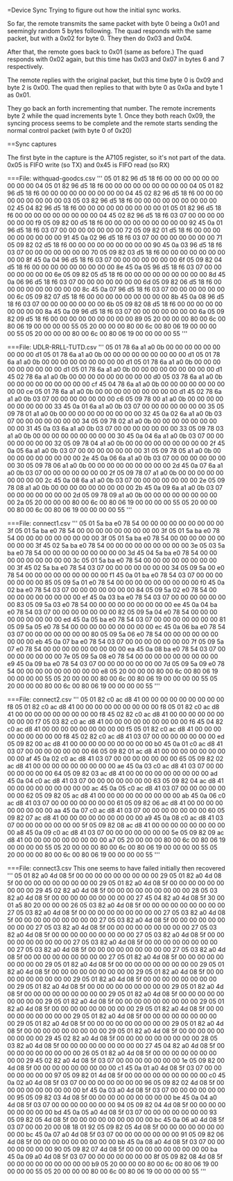 =Device Sync
Trying to figure out how the initial sync works.

So far, the remote transmits the same packet with byte 0 being a 0x01 and seemingly random 5 bytes following.
The quad responds with the same packet, but with a 0x02 for byte 0. They then do 0x03 and 0x04.

After that, the remote goes back to 0x01 (same as before.) The quad responds with 0x02 again, but this time has 0x03 and 0x07 in bytes 6 and 7 respectively. 

The remote replies with the original packet, but this time byte 0 is 0x09 and byte 2 is 0x00. The quad then replies to that with byte 0 as 0x0a and byte 1 as 0x01.

They go back an forth incrementing that number. The remote increments byte 2 while the quad increments byte 1. Once they both reach 0x09, the syncing process seems to be complete and the remote starts sending the normal control packet (with byte 0 of 0x20)

==Sync captures

The first byte in the capture is the A7105 register, so it's not part of the data. 0x05 is FIFO write (so TX) and 0x45 is FIFO read (so RX)

===File: withquad-goodcs.csv
'''
05 01 82 96 d5 18 f6 00 00 00 00 00 00 00 00 00 04 
05 01 82 96 d5 18 f6 00 00 00 00 00 00 00 00 00 04 
05 01 82 96 d5 18 f6 00 00 00 00 00 00 00 00 00 04 
45 02 82 96 d5 18 f6 00 00 00 00 00 00 00 00 00 03 
05 03 82 96 d5 18 f6 00 00 00 00 00 00 00 00 00 02 
45 04 82 96 d5 18 f6 00 00 00 00 00 00 00 00 00 01 
05 01 82 96 d5 18 f6 00 00 00 00 00 00 00 00 00 04 
45 02 82 96 d5 18 f6 03 07 00 00 00 00 00 00 00 f9 
05 09 82 00 d5 18 f6 00 00 00 00 00 00 00 00 00 92 
45 0a 01 96 d5 18 f6 03 07 00 00 00 00 00 00 00 72 
05 09 82 01 d5 18 f6 00 00 00 00 00 00 00 00 00 91 
45 0a 02 96 d5 18 f6 03 07 00 00 00 00 00 00 00 71 
05 09 82 02 d5 18 f6 00 00 00 00 00 00 00 00 00 90 
45 0a 03 96 d5 18 f6 03 07 00 00 00 00 00 00 00 70 
05 09 82 03 d5 18 f6 00 00 00 00 00 00 00 00 00 8f 
45 0a 04 96 d5 18 f6 03 07 00 00 00 00 00 00 00 6f 
05 09 82 04 d5 18 f6 00 00 00 00 00 00 00 00 00 8e 
45 0a 05 96 d5 18 f6 03 07 00 00 00 00 00 00 00 6e 
05 09 82 05 d5 18 f6 00 00 00 00 00 00 00 00 00 8d 
45 0a 06 96 d5 18 f6 03 07 00 00 00 00 00 00 00 6d 
05 09 82 06 d5 18 f6 00 00 00 00 00 00 00 00 00 8c 
45 0a 07 96 d5 18 f6 03 07 00 00 00 00 00 00 00 6c 
05 09 82 07 d5 18 f6 00 00 00 00 00 00 00 00 00 8b 
45 0a 08 96 d5 18 f6 03 07 00 00 00 00 00 00 00 6b 
05 09 82 08 d5 18 f6 00 00 00 00 00 00 00 00 00 8a 
45 0a 09 96 d5 18 f6 03 07 00 00 00 00 00 00 00 6a 
05 09 82 09 d5 18 f6 00 00 00 00 00 00 00 00 00 89 
05 20 00 00 00 80 00 6c 00 80 06 19 00 00 00 00 55 
05 20 00 00 00 80 00 6c 00 80 06 19 00 00 00 00 55 
05 20 00 00 00 80 00 6c 00 80 06 19 00 00 00 00 55 
'''

===File: UDLR-RRLL-TUTD.csv
'''
05 01 78 6a a1 a0 0b 00 00 00 00 00 00 00 00 00 d1 
05 01 78 6a a1 a0 0b 00 00 00 00 00 00 00 00 00 d1 
05 01 78 6a a1 a0 0b 00 00 00 00 00 00 00 00 00 d1 
05 01 78 6a a1 a0 0b 00 00 00 00 00 00 00 00 00 d1 
05 01 78 6a a1 a0 0b 00 00 00 00 00 00 00 00 00 d1 
45 02 78 6a a1 a0 0b 00 00 00 00 00 00 00 00 00 d0 
05 03 78 6a a1 a0 0b 00 00 00 00 00 00 00 00 00 cf 
45 04 78 6a a1 a0 0b 00 00 00 00 00 00 00 00 00 ce 
05 01 78 6a a1 a0 0b 00 00 00 00 00 00 00 00 00 d1 
45 02 78 6a a1 a0 0b 03 07 00 00 00 00 00 00 00 c6 
05 09 78 00 a1 a0 0b 00 00 00 00 00 00 00 00 00 33 
45 0a 01 6a a1 a0 0b 03 07 00 00 00 00 00 00 00 35 
05 09 78 01 a1 a0 0b 00 00 00 00 00 00 00 00 00 32 
45 0a 02 6a a1 a0 0b 03 07 00 00 00 00 00 00 00 34 
05 09 78 02 a1 a0 0b 00 00 00 00 00 00 00 00 00 31 
45 0a 03 6a a1 a0 0b 03 07 00 00 00 00 00 00 00 33 
05 09 78 03 a1 a0 0b 00 00 00 00 00 00 00 00 00 30 
45 0a 04 6a a1 a0 0b 03 07 00 00 00 00 00 00 00 32 
05 09 78 04 a1 a0 0b 00 00 00 00 00 00 00 00 00 2f 
45 0a 05 6a a1 a0 0b 03 07 00 00 00 00 00 00 00 31 
05 09 78 05 a1 a0 0b 00 00 00 00 00 00 00 00 00 2e 
45 0a 06 6a a1 a0 0b 03 07 00 00 00 00 00 00 00 30 
05 09 78 06 a1 a0 0b 00 00 00 00 00 00 00 00 00 2d 
45 0a 07 6a a1 a0 0b 03 07 00 00 00 00 00 00 00 2f 
05 09 78 07 a1 a0 0b 00 00 00 00 00 00 00 00 00 2c 
45 0a 08 6a a1 a0 0b 03 07 00 00 00 00 00 00 00 2e 
05 09 78 08 a1 a0 0b 00 00 00 00 00 00 00 00 00 2b 
45 0a 09 6a a1 a0 0b 03 07 00 00 00 00 00 00 00 2d 
05 09 78 09 a1 a0 0b 00 00 00 00 00 00 00 00 00 2a 
05 20 00 00 00 80 00 6c 00 80 06 19 00 00 00 00 55 
05 20 00 00 00 80 00 6c 00 80 06 19 00 00 00 00 55 
'''

===File: connect1.csv
'''
05 01 5a ba e0 78 54 00 00 00 00 00 00 00 00 00 3f 
05 01 5a ba e0 78 54 00 00 00 00 00 00 00 00 00 3f 
05 01 5a ba e0 78 54 00 00 00 00 00 00 00 00 00 3f 
05 01 5a ba e0 78 54 00 00 00 00 00 00 00 00 00 3f 
45 02 5a ba e0 78 54 00 00 00 00 00 00 00 00 00 3e 
05 03 5a ba e0 78 54 00 00 00 00 00 00 00 00 00 3d 
45 04 5a ba e0 78 54 00 00 00 00 00 00 00 00 00 3c 
05 01 5a ba e0 78 54 00 00 00 00 00 00 00 00 00 3f 
45 02 5a ba e0 78 54 03 07 00 00 00 00 00 00 00 34 
05 09 5a 00 e0 78 54 00 00 00 00 00 00 00 00 00 f1 
45 0a 01 ba e0 78 54 03 07 00 00 00 00 00 00 00 85 
05 09 5a 01 e0 78 54 00 00 00 00 00 00 00 00 00 f0 
45 0a 02 ba e0 78 54 03 07 00 00 00 00 00 00 00 84 
05 09 5a 02 e0 78 54 00 00 00 00 00 00 00 00 00 ef 
45 0a 03 ba e0 78 54 03 07 00 00 00 00 00 00 00 83 
05 09 5a 03 e0 78 54 00 00 00 00 00 00 00 00 00 ee 
45 0a 04 ba e0 78 54 03 07 00 00 00 00 00 00 00 82 
05 09 5a 04 e0 78 54 00 00 00 00 00 00 00 00 00 ed 
45 0a 05 ba e0 78 54 03 07 00 00 00 00 00 00 00 81 
05 09 5a 05 e0 78 54 00 00 00 00 00 00 00 00 00 ec 
45 0a 06 ba e0 78 54 03 07 00 00 00 00 00 00 00 80 
05 09 5a 06 e0 78 54 00 00 00 00 00 00 00 00 00 eb 
45 0a 07 ba e0 78 54 03 07 00 00 00 00 00 00 00 7f 
05 09 5a 07 e0 78 54 00 00 00 00 00 00 00 00 00 ea 
45 0a 08 ba e0 78 54 03 07 00 00 00 00 00 00 00 7e 
05 09 5a 08 e0 78 54 00 00 00 00 00 00 00 00 00 e9 
45 0a 09 ba e0 78 54 03 07 00 00 00 00 00 00 00 7d 
05 09 5a 09 e0 78 54 00 00 00 00 00 00 00 00 00 e8 
05 20 00 00 00 80 00 6c 00 80 06 19 00 00 00 00 55 
05 20 00 00 00 80 00 6c 00 80 06 19 00 00 00 00 55 
05 20 00 00 00 80 00 6c 00 80 06 19 00 00 00 00 55 
'''

===File: connect2.csv
'''
05 01 82 c0 ac d8 41 00 00 00 00 00 00 00 00 00 f8 
05 01 82 c0 ac d8 41 00 00 00 00 00 00 00 00 00 f8 
05 01 82 c0 ac d8 41 00 00 00 00 00 00 00 00 00 f8 
45 02 82 c0 ac d8 41 00 00 00 00 00 00 00 00 00 f7 
05 03 82 c0 ac d8 41 00 00 00 00 00 00 00 00 00 f6 
45 04 82 c0 ac d8 41 00 00 00 00 00 00 00 00 00 f5 
05 01 82 c0 ac d8 41 00 00 00 00 00 00 00 00 00 f8 
45 02 82 c0 ac d8 41 03 07 00 00 00 00 00 00 00 ed 
05 09 82 00 ac d8 41 00 00 00 00 00 00 00 00 00 b0 
45 0a 01 c0 ac d8 41 03 07 00 00 00 00 00 00 00 66 
05 09 82 01 ac d8 41 00 00 00 00 00 00 00 00 00 af 
45 0a 02 c0 ac d8 41 03 07 00 00 00 00 00 00 00 65 
05 09 82 02 ac d8 41 00 00 00 00 00 00 00 00 00 ae 
45 0a 03 c0 ac d8 41 03 07 00 00 00 00 00 00 00 64 
05 09 82 03 ac d8 41 00 00 00 00 00 00 00 00 00 ad 
45 0a 04 c0 ac d8 41 03 07 00 00 00 00 00 00 00 63 
05 09 82 04 ac d8 41 00 00 00 00 00 00 00 00 00 ac 
45 0a 05 c0 ac d8 41 03 07 00 00 00 00 00 00 00 62 
05 09 82 05 ac d8 41 00 00 00 00 00 00 00 00 00 ab 
45 0a 06 c0 ac d8 41 03 07 00 00 00 00 00 00 00 61 
05 09 82 06 ac d8 41 00 00 00 00 00 00 00 00 00 aa 
45 0a 07 c0 ac d8 41 03 07 00 00 00 00 00 00 00 60 
05 09 82 07 ac d8 41 00 00 00 00 00 00 00 00 00 a9 
45 0a 08 c0 ac d8 41 03 07 00 00 00 00 00 00 00 5f 
05 09 82 08 ac d8 41 00 00 00 00 00 00 00 00 00 a8 
45 0a 09 c0 ac d8 41 03 07 00 00 00 00 00 00 00 5e 
05 09 82 09 ac d8 41 00 00 00 00 00 00 00 00 00 a7 
05 20 00 00 00 80 00 6c 00 80 06 19 00 00 00 00 55 
05 20 00 00 00 80 00 6c 00 80 06 19 00 00 00 00 55 
05 20 00 00 00 80 00 6c 00 80 06 19 00 00 00 00 55 
'''

===File: connect3.csv
This one seems to have failed initially then recovered
'''
05 01 82 a0 4d 08 5f 00 00 00 00 00 00 00 00 00 29 
05 01 82 a0 4d 08 5f 00 00 00 00 00 00 00 00 00 29 
05 01 82 a0 4d 08 5f 00 00 00 00 00 00 00 00 00 29 
45 02 82 a0 4d 08 5f 00 00 00 00 00 00 00 00 00 28 
05 03 82 a0 4d 08 5f 00 00 00 00 00 00 00 00 00 27 
45 04 82 a0 4d 08 5f 30 00 01 a5 80 20 00 00 00 26 
05 03 82 a0 4d 08 5f 00 00 00 00 00 00 00 00 00 27 
05 03 82 a0 4d 08 5f 00 00 00 00 00 00 00 00 00 27 
05 03 82 a0 4d 08 5f 00 00 00 00 00 00 00 00 00 27 
05 03 82 a0 4d 08 5f 00 00 00 00 00 00 00 00 00 27 
05 03 82 a0 4d 08 5f 00 00 00 00 00 00 00 00 00 27 
05 03 82 a0 4d 08 5f 00 00 00 00 00 00 00 00 00 27 
05 03 82 a0 4d 08 5f 00 00 00 00 00 00 00 00 00 27 
05 03 82 a0 4d 08 5f 00 00 00 00 00 00 00 00 00 27 
05 03 82 a0 4d 08 5f 00 00 00 00 00 00 00 00 00 27 
05 03 82 a0 4d 08 5f 00 00 00 00 00 00 00 00 00 27 
05 01 82 a0 4d 08 5f 00 00 00 00 00 00 00 00 00 29 
05 01 82 a0 4d 08 5f 00 00 00 00 00 00 00 00 00 29 
05 01 82 a0 4d 08 5f 00 00 00 00 00 00 00 00 00 29 
05 01 82 a0 4d 08 5f 00 00 00 00 00 00 00 00 00 29 
05 01 82 a0 4d 08 5f 00 00 00 00 00 00 00 00 00 29 
05 01 82 a0 4d 08 5f 00 00 00 00 00 00 00 00 00 29 
05 01 82 a0 4d 08 5f 00 00 00 00 00 00 00 00 00 29 
05 01 82 a0 4d 08 5f 00 00 00 00 00 00 00 00 00 29 
05 01 82 a0 4d 08 5f 00 00 00 00 00 00 00 00 00 29 
05 01 82 a0 4d 08 5f 00 00 00 00 00 00 00 00 00 29 
05 01 82 a0 4d 08 5f 00 00 00 00 00 00 00 00 00 29 
05 01 82 a0 4d 08 5f 00 00 00 00 00 00 00 00 00 29 
05 01 82 a0 4d 08 5f 00 00 00 00 00 00 00 00 00 29 
05 01 82 a0 4d 08 5f 00 00 00 00 00 00 00 00 00 29 
05 01 82 a0 4d 08 5f 00 00 00 00 00 00 00 00 00 29 
45 02 82 a0 4d 08 5f 00 00 00 00 00 00 00 00 00 28 
05 03 82 a0 4d 08 5f 00 00 00 00 00 00 00 00 00 27 
45 04 82 a0 4d 08 5f 00 00 00 00 00 00 00 00 00 26 
05 01 82 a0 4d 08 5f 00 00 00 00 00 00 00 00 00 29 
45 02 82 a0 4d 08 5f 03 07 00 00 00 00 00 00 00 1e 
05 09 82 00 4d 08 5f 00 00 00 00 00 00 00 00 00 c1 
45 0a 01 a0 4d 08 5f 03 07 00 00 00 00 00 00 00 97 
05 09 82 01 4d 08 5f 00 00 00 00 00 00 00 00 00 c0 
45 0a 02 a0 4d 08 5f 03 07 00 00 00 00 00 00 00 96 
05 09 82 02 4d 08 5f 00 00 00 00 00 00 00 00 00 bf 
45 0a 03 a0 4d 08 5f 03 07 00 00 00 00 00 00 00 95 
05 09 82 03 4d 08 5f 00 00 00 00 00 00 00 00 00 be 
45 0a 04 a0 4d 08 5f 03 07 00 00 00 00 00 00 00 94 
05 09 82 04 4d 08 5f 00 00 00 00 00 00 00 00 00 bd 
45 0a 05 a0 4d 08 5f 03 07 00 00 00 00 00 00 00 93 
05 09 82 05 4d 08 5f 00 00 00 00 00 00 00 00 00 bc 
45 0a 06 a0 4d 08 5f 03 07 00 00 20 00 08 18 01 92 
05 09 82 05 4d 08 5f 00 00 00 00 00 00 00 00 00 bc 
45 0a 07 a0 4d 08 5f 03 07 00 00 00 00 00 00 00 91 
05 09 82 06 4d 08 5f 00 00 00 00 00 00 00 00 00 bb 
45 0a 08 a0 4d 08 5f 03 07 00 00 00 00 00 00 00 90 
05 09 82 07 4d 08 5f 00 00 00 00 00 00 00 00 00 ba 
45 0a 09 a0 4d 08 5f 03 07 00 00 00 00 00 00 00 8f 
05 09 82 08 4d 08 5f 00 00 00 00 00 00 00 00 00 b9 
05 20 00 00 00 80 00 6c 00 80 06 19 00 00 00 00 55 
05 20 00 00 00 80 00 6c 00 80 06 19 00 00 00 00 55 
'''
